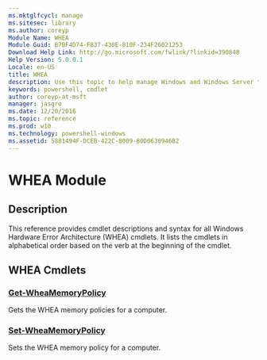 ```yaml
---
ms.mktglfcycl: manage
ms.sitesec: library
ms.author: coreyp
Module Name: WHEA
Module Guid: B7BF4D74-F837-430E-810F-234F26021253
Download Help Link: http://go.microsoft.com/fwlink/?linkid=390848
Help Version: 5.0.0.1
Locale: en-US
title: WHEA
description: Use this topic to help manage Windows and Windows Server technologies with Windows PowerShell.
keywords: powershell, cmdlet
author: coreyp-at-msft
manager: jasgro
ms.date: 12/20/2016
ms.topic: reference
ms.prod: w10
ms.technology: powershell-windows
ms.assetid: 5881494F-DCEB-422C-8009-80D0630946B2
---
```


# WHEA Module
## Description
This reference provides cmdlet descriptions and syntax for all Windows Hardware Error Architecture (WHEA) cmdlets. It lists the cmdlets in alphabetical order based on the verb at the beginning of the cmdlet.

## WHEA Cmdlets
### [Get-WheaMemoryPolicy](./Get-WheaMemoryPolicy.md)
Gets the WHEA memory policies for a computer.

### [Set-WheaMemoryPolicy](./Set-WheaMemoryPolicy.md)
Sets the WHEA memory policy for a computer.


